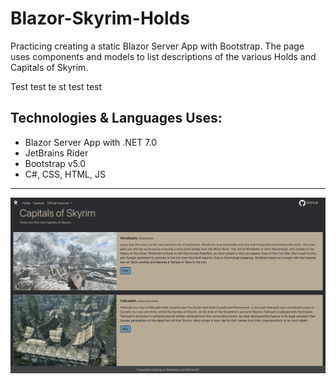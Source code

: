 # Blazor-Skyrim-Holds

<p>Practicing creating a static Blazor Server App with Bootstrap. The page uses components and models to list descriptions of the various Holds and Capitals of Skyrim.</p>
<p>Test test te st test test</p>

## Technologies & Languages Uses:

- Blazor Server App with .NET 7.0
- JetBrains Rider
- Bootstrap v5.0
- C#, CSS, HTML, JS

---
![Screenshot](https://raw.githubusercontent.com/Deren-Web-Development-Projects/Blazor-Skyrim-Holds/main/Screenshot.png)

